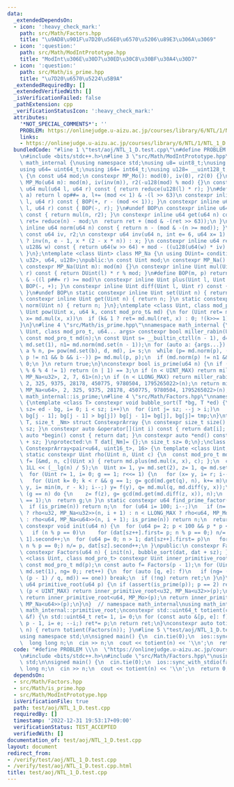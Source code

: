 ```yaml
---
data:
  _extendedDependsOn:
  - icon: ':heavy_check_mark:'
    path: src/Math/Factors.hpp
    title: "\u9AD8\u901F\u7D20\u56E0\u6570\u5206\u89E3\u306A\u3069"
  - icon: ':question:'
    path: src/Math/ModIntPrototype.hpp
    title: "ModInt\u306E\u30D7\u30ED\u30C8\u30BF\u30A4\u30D7"
  - icon: ':question:'
    path: src/Math/is_prime.hpp
    title: "\u7D20\u6570\u5224\u5B9A"
  _extendedRequiredBy: []
  _extendedVerifiedWith: []
  _isVerificationFailed: false
  _pathExtension: cpp
  _verificationStatusIcon: ':heavy_check_mark:'
  attributes:
    '*NOT_SPECIAL_COMMENTS*': ''
    PROBLEM: https://onlinejudge.u-aizu.ac.jp/courses/library/6/NTL/1/NTL_1_D
    links:
    - https://onlinejudge.u-aizu.ac.jp/courses/library/6/NTL/1/NTL_1_D
  bundledCode: "#line 1 \"test/aoj/NTL_1_D.test.cpp\"\n#define PROBLEM \\\n  \"https://onlinejudge.u-aizu.ac.jp/courses/library/6/NTL/1/NTL_1_D\"\
    \n#include <bits/stdc++.h>\n#line 3 \"src/Math/ModIntPrototype.hpp\"\nnamespace\
    \ math_internal {\nusing namespace std;\nusing u8= uint8_t;\nusing u32= uint32_t;\n\
    using u64= uint64_t;\nusing i64= int64_t;\nusing u128= __uint128_t;\nstruct MP_Mo\
    \ {\n const u64 mod;\n constexpr MP_Mo(): mod(0), iv(0), r2(0) {}\n constexpr\
    \ MP_Mo(u64 m): mod(m), iv(inv(m)), r2(-u128(mod) % mod) {}\n constexpr inline\
    \ u64 mul(u64 l, u64 r) const { return reduce(u128(l) * r); }\n#define BOP(op,\
    \ a) return l op##= a, l+= (mod << 1) & -(l >> 63)\n constexpr inline u64 plus(u64\
    \ l, u64 r) const { BOP(+, r - (mod << 1)); }\n constexpr inline u64 diff(u64\
    \ l, u64 r) const { BOP(-, r); }\n#undef BOP\n constexpr inline u64 set(u64 n)\
    \ const { return mul(n, r2); }\n constexpr inline u64 get(u64 n) const {\n  u64\
    \ ret= reduce(n) - mod;\n  return ret + (mod & -(ret >> 63));\n }\n constexpr\
    \ inline u64 norm(u64 n) const { return n - (mod & -(n >= mod)); }\nprivate:\n\
    \ const u64 iv, r2;\n constexpr u64 inv(u64 n, int e= 6, u64 x= 1) { return e\
    \ ? inv(n, e - 1, x * (2 - x * n)) : x; }\n constexpr inline u64 reduce(const\
    \ u128& w) const { return u64(w >> 64) + mod - ((u128(u64(w) * iv) * mod) >> 64);\
    \ }\n};\ntemplate <class Uint> class MP_Na {\n using DUint= conditional_t<is_same_v<Uint,\
    \ u32>, u64, u128>;\npublic:\n const Uint mod;\n constexpr MP_Na(): mod(0){};\n\
    \ constexpr MP_Na(Uint m): mod(m) {}\n constexpr inline Uint mul(Uint l, Uint\
    \ r) const { return DUint(l) * r % mod; }\n#define BOP(m, p) return l m##= mod\
    \ & -((l p##= r) >= mod)\n constexpr inline Uint plus(Uint l, Uint r) const {\
    \ BOP(-, +); }\n constexpr inline Uint diff(Uint l, Uint r) const { BOP(+, -);\
    \ }\n#undef BOP\n static constexpr inline Uint set(Uint n) { return n; }\n static\
    \ constexpr inline Uint get(Uint n) { return n; }\n static constexpr inline Uint\
    \ norm(Uint n) { return n; }\n};\ntemplate <class Uint, class mod_pro_t> constexpr\
    \ Uint pow(Uint x, u64 k, const mod_pro_t& md) {\n for (Uint ret= md.set(1);;\
    \ x= md.mul(x, x))\n  if (k& 1 ? ret= md.mul(ret, x) : 0; !(k>>= 1)) return ret;\n\
    }\n}\n#line 4 \"src/Math/is_prime.hpp\"\nnamespace math_internal {\ntemplate <class\
    \ Uint, class mod_pro_t, u64... args> constexpr bool miller_rabin(Uint n) {\n\
    \ const mod_pro_t md(n);\n const Uint s= __builtin_ctzll(n - 1), d= n >> s, one=\
    \ md.set(1), n1= md.norm(md.set(n - 1));\n for (auto a: {args...}) {\n  Uint b=\
    \ a % n, p= pow(md.set(b), d, md), i= s;\n  while (p= md.norm(p), (p != one &&\
    \ p != n1 && b && i--)) p= md.mul(p, p);\n  if (md.norm(p) != n1 && i != s) return\
    \ 0;\n }\n return true;\n}\nconstexpr bool is_prime(u64 n) {\n if (n < 2 || n\
    \ % 6 % 4 != 1) return (n | 1) == 3;\n if (n < UINT_MAX) return miller_rabin<u32,\
    \ MP_Na<u32>, 2, 7, 61>(n);\n if (n < LLONG_MAX) return miller_rabin<u64, MP_Mo,\
    \ 2, 325, 9375, 28178, 450775, 9780504, 1795265022>(n);\n return miller_rabin<u64,\
    \ MP_Na<u64>, 2, 325, 9375, 28178, 450775, 9780504, 1795265022>(n);\n}\n}\nusing\
    \ math_internal::is_prime;\n#line 4 \"src/Math/Factors.hpp\"\nnamespace math_internal\
    \ {\ntemplate <class T> constexpr void bubble_sort(T *bg, T *ed) {\n for (int\
    \ sz= ed - bg, i= 0; i < sz; i++)\n  for (int j= sz; --j > i;)\n   if (auto tmp=\
    \ bg[j - 1]; bg[j - 1] > bg[j]) bg[j - 1]= bg[j], bg[j]= tmp;\n}\ntemplate <class\
    \ T, size_t _Nm> struct ConstexprArray {\n constexpr size_t size() const { return\
    \ sz; }\n constexpr auto &operator[](int i) const { return dat[i]; }\n constexpr\
    \ auto *begin() const { return dat; }\n constexpr auto *end() const { return dat\
    \ + sz; }\nprotected:\n T dat[_Nm]= {};\n size_t sz= 0;\n};\nclass Factors: public\
    \ ConstexprArray<pair<u64, uint16_t>, 16> {\n template <class Uint, class mod_pro_t>\
    \ static constexpr Uint rho(Uint n, Uint c) {\n  const mod_pro_t md(n);\n  auto\
    \ f= [&md, n, c](Uint x) { return md.plus(md.mul(x, x), c); };\n  const Uint m=\
    \ 1LL << (__lg(n) / 5);\n  Uint x= 1, y= md.set(2), z= 1, q= md.set(1), g= 1;\n\
    \  for (Uint r= 1, i= 0; g == 1; r<<= 1) {\n   for (x= y, i= r; i--;) y= f(y);\n\
    \   for (Uint k= 0; k < r && g == 1; g= gcd(md.get(q), n), k+= m)\n    for (z=\
    \ y, i= min(m, r - k); i--;) y= f(y), q= md.mul(q, md.diff(y, x));\n  }\n  if\
    \ (g == n) do {\n    z= f(z), g= gcd(md.get(md.diff(z, x)), n);\n   } while (g\
    \ == 1);\n  return g;\n }\n static constexpr u64 find_prime_factor(u64 n) {\n\
    \  if (is_prime(n)) return n;\n  for (u64 i= 100; i--;)\n   if (n= n < UINT_MAX\
    \ ? rho<u32, MP_Na<u32>>(n, i + 1) : n < LLONG_MAX ? rho<u64, MP_Mo>(n, i + 1)\
    \ : rho<u64, MP_Na<u64>>(n, i + 1); is_prime(n)) return n;\n  return 0;\n }\n\
    \ constexpr void init(u64 n) {\n  for (u64 p= 2; p < 100 && p * p <= n; p++)\n\
    \   if (n % p == 0)\n    for (dat[sz++].first= p; n % p == 0;) n/= p, dat[sz -\
    \ 1].second++;\n  for (u64 p= 0; n > 1; dat[sz++].first= p)\n   for (p= find_prime_factor(n);\
    \ n % p == 0;) n/= p, dat[sz].second++;\n }\npublic:\n constexpr Factors()= default;\n\
    \ constexpr Factors(u64 n) { init(n), bubble_sort(dat, dat + sz); }\n};\ntemplate\
    \ <class Uint, class mod_pro_t> constexpr Uint inner_primitive_root(Uint p) {\n\
    \ const mod_pro_t md(p);\n const auto f= Factors(p - 1);\n for (Uint ret= 2, one=\
    \ md.set(1), ng= 0;; ret++) {\n  for (auto [q, e]: f)\n   if (ng= (md.norm(pow(md.set(ret),\
    \ (p - 1) / q, md)) == one)) break;\n  if (!ng) return ret;\n }\n}\nconstexpr\
    \ u64 primitive_root(u64 p) {\n if (assert(is_prime(p)); p == 2) return 1;\n if\
    \ (p < UINT_MAX) return inner_primitive_root<u32, MP_Na<u32>>(p);\n if (p < LLONG_MAX)\
    \ return inner_primitive_root<u64, MP_Mo>(p);\n return inner_primitive_root<u64,\
    \ MP_Na<u64>>(p);\n}\n}  // namespace math_internal\nusing math_internal::Factors,\
    \ math_internal::primitive_root;\nconstexpr std::uint64_t totient(const Factors\
    \ &f) {\n std::uint64_t ret= 1, i= 0;\n for (const auto &[p, e]: f)\n  for (ret*=\
    \ p - 1, i= e; --i;) ret*= p;\n return ret;\n}\nconstexpr auto totient(std::uint64_t\
    \ n) { return totient(Factors(n)); }\n#line 5 \"test/aoj/NTL_1_D.test.cpp\"\n\
    using namespace std;\n\nsigned main() {\n  cin.tie(0);\n  ios::sync_with_stdio(false);\n\
    \  long long n;\n  cin >> n;\n  cout << totient(n) << '\\n';\n  return 0;\n}\n"
  code: "#define PROBLEM \\\n  \"https://onlinejudge.u-aizu.ac.jp/courses/library/6/NTL/1/NTL_1_D\"\
    \n#include <bits/stdc++.h>\n#include \"src/Math/Factors.hpp\"\nusing namespace\
    \ std;\n\nsigned main() {\n  cin.tie(0);\n  ios::sync_with_stdio(false);\n  long\
    \ long n;\n  cin >> n;\n  cout << totient(n) << '\\n';\n  return 0;\n}\n"
  dependsOn:
  - src/Math/Factors.hpp
  - src/Math/is_prime.hpp
  - src/Math/ModIntPrototype.hpp
  isVerificationFile: true
  path: test/aoj/NTL_1_D.test.cpp
  requiredBy: []
  timestamp: '2022-12-31 19:53:17+09:00'
  verificationStatus: TEST_ACCEPTED
  verifiedWith: []
documentation_of: test/aoj/NTL_1_D.test.cpp
layout: document
redirect_from:
- /verify/test/aoj/NTL_1_D.test.cpp
- /verify/test/aoj/NTL_1_D.test.cpp.html
title: test/aoj/NTL_1_D.test.cpp
---
```

